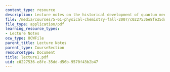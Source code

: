 ```yaml
---
content_type: resource
description: Lecture notes on the historical development of quantum mechanics.
file: /media/courses/5-61-physical-chemistry-fall-2007/c0227536e8fe35ddd56b9570f43b2b47_lecture1.pdf
file_type: application/pdf
learning_resource_types:
- Lecture Notes
ocw_type: OCWFile
parent_title: Lecture Notes
parent_type: CourseSection
resourcetype: Document
title: lecture1.pdf
uid: c0227536-e8fe-35dd-d56b-9570f43b2b47
---
```

